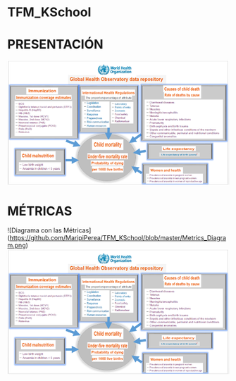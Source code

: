 # TFM_KSchool
# PRESENTACIÓN
![GitHub Logo](https://github.com/MaripiPerea/TFM_KSchool/blob/master/Metrics_Diagram.png?raw=true)
# MÉTRICAS
![Diagrama con las Métricas] (https://github.com/MaripiPerea/TFM_KSchool/blob/master/Metrics_Diagram.png)
![GitHub Logo](https://github.com/MaripiPerea/TFM_KSchool/blob/master/Metrics_Diagram.png?raw=true)


